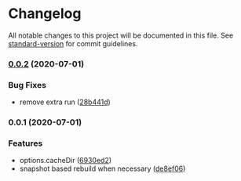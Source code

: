 # Changelog

All notable changes to this project will be documented in this file. See [standard-version](https://github.com/conventional-changelog/standard-version) for commit guidelines.

### [0.0.2](https://github.com/nuxt/static/compare/v0.0.1...v0.0.2) (2020-07-01)


### Bug Fixes

* remove extra run ([28b441d](https://github.com/nuxt/static/commit/28b441dcb733a5ec04a8c1465e0cc451eefc5c85))

### 0.0.1 (2020-07-01)


### Features

* options.cacheDir ([6930ed2](https://github.com/nuxt/static/commit/6930ed27f19eff6604a089ca40fa6d020fe840c9))
* snapshot based rebuild when necessary ([de8ef06](https://github.com/nuxt/static/commit/de8ef066f47adf946b02583cd05cc084294bbab5))
